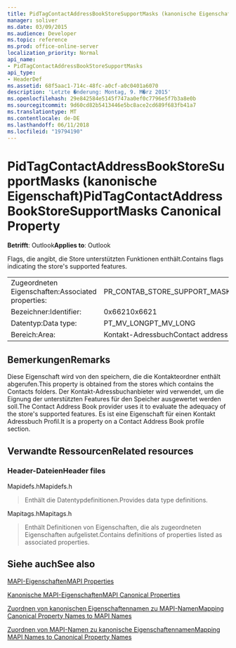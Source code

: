 ```yaml
---
title: PidTagContactAddressBookStoreSupportMasks (kanonische Eigenschaft)
manager: soliver
ms.date: 03/09/2015
ms.audience: Developer
ms.topic: reference
ms.prod: office-online-server
localization_priority: Normal
api_name:
- PidTagContactAddressBookStoreSupportMasks
api_type:
- HeaderDef
ms.assetid: 68f5aac1-714c-48fc-a0cf-a0c0401a6070
description: 'Letzte �nderung: Montag, 9. M�rz 2015'
ms.openlocfilehash: 29e842584e5145f747aa0ef0c7796e5f7b3a8e0b
ms.sourcegitcommit: 9d60cd82b5413446e5bc8ace2cd689f683fb41a7
ms.translationtype: MT
ms.contentlocale: de-DE
ms.lasthandoff: 06/11/2018
ms.locfileid: "19794190"
---
```

# <a name="pidtagcontactaddressbookstoresupportmasks-canonical-property"></a><span data-ttu-id="20030-103">PidTagContactAddressBookStoreSupportMasks (kanonische Eigenschaft)</span><span class="sxs-lookup"><span data-stu-id="20030-103">PidTagContactAddressBookStoreSupportMasks Canonical Property</span></span>

  
  
<span data-ttu-id="20030-104">**Betrifft**: Outlook</span><span class="sxs-lookup"><span data-stu-id="20030-104">**Applies to**: Outlook</span></span> 
  
<span data-ttu-id="20030-105">Flags, die angibt, die Store unterstützten Funktionen enthält.</span><span class="sxs-lookup"><span data-stu-id="20030-105">Contains flags indicating the store's supported features.</span></span>
  
|||
|:-----|:-----|
|<span data-ttu-id="20030-106">Zugeordneten Eigenschaften:</span><span class="sxs-lookup"><span data-stu-id="20030-106">Associated properties:</span></span>  <br/> |<span data-ttu-id="20030-107">PR_CONTAB_STORE_SUPPORT_MASKS</span><span class="sxs-lookup"><span data-stu-id="20030-107">PR_CONTAB_STORE_SUPPORT_MASKS</span></span>  <br/> |
|<span data-ttu-id="20030-108">Bezeichner:</span><span class="sxs-lookup"><span data-stu-id="20030-108">Identifier:</span></span>  <br/> |<span data-ttu-id="20030-109">0x6621</span><span class="sxs-lookup"><span data-stu-id="20030-109">0x6621</span></span>  <br/> |
|<span data-ttu-id="20030-110">Datentyp:</span><span class="sxs-lookup"><span data-stu-id="20030-110">Data type:</span></span>  <br/> |<span data-ttu-id="20030-111">PT_MV_LONG</span><span class="sxs-lookup"><span data-stu-id="20030-111">PT_MV_LONG</span></span>  <br/> |
|<span data-ttu-id="20030-112">Bereich:</span><span class="sxs-lookup"><span data-stu-id="20030-112">Area:</span></span>  <br/> |<span data-ttu-id="20030-113">Kontakt-Adressbuch</span><span class="sxs-lookup"><span data-stu-id="20030-113">Contact address book</span></span>  <br/> |
   
## <a name="remarks"></a><span data-ttu-id="20030-114">Bemerkungen</span><span class="sxs-lookup"><span data-stu-id="20030-114">Remarks</span></span>

<span data-ttu-id="20030-115">Diese Eigenschaft wird von den speichern, die die Kontakteordner enthält abgerufen.</span><span class="sxs-lookup"><span data-stu-id="20030-115">This property is obtained from the stores which contains the Contacts folders.</span></span> <span data-ttu-id="20030-116">Der Kontakt-Adressbuchanbieter wird verwendet, um die Eignung der unterstützten Features für den Speicher ausgewertet werden soll.</span><span class="sxs-lookup"><span data-stu-id="20030-116">The Contact Address Book provider uses it to evaluate the adequacy of the store's supported features.</span></span> <span data-ttu-id="20030-117">Es ist eine Eigenschaft für einen Kontakt Adressbuch Profil.</span><span class="sxs-lookup"><span data-stu-id="20030-117">It is a property on a Contact Address Book profile section.</span></span> 
  
## <a name="related-resources"></a><span data-ttu-id="20030-118">Verwandte Ressourcen</span><span class="sxs-lookup"><span data-stu-id="20030-118">Related resources</span></span>

### <a name="header-files"></a><span data-ttu-id="20030-119">Header-Dateien</span><span class="sxs-lookup"><span data-stu-id="20030-119">Header files</span></span>

<span data-ttu-id="20030-120">Mapidefs.h</span><span class="sxs-lookup"><span data-stu-id="20030-120">Mapidefs.h</span></span>
  
> <span data-ttu-id="20030-121">Enthält die Datentypdefinitionen.</span><span class="sxs-lookup"><span data-stu-id="20030-121">Provides data type definitions.</span></span>
    
<span data-ttu-id="20030-122">Mapitags.h</span><span class="sxs-lookup"><span data-stu-id="20030-122">Mapitags.h</span></span>
  
> <span data-ttu-id="20030-123">Enthält Definitionen von Eigenschaften, die als zugeordneten Eigenschaften aufgelistet.</span><span class="sxs-lookup"><span data-stu-id="20030-123">Contains definitions of properties listed as associated properties.</span></span>
    
## <a name="see-also"></a><span data-ttu-id="20030-124">Siehe auch</span><span class="sxs-lookup"><span data-stu-id="20030-124">See also</span></span>



[<span data-ttu-id="20030-125">MAPI-Eigenschaften</span><span class="sxs-lookup"><span data-stu-id="20030-125">MAPI Properties</span></span>](mapi-properties.md)
  
[<span data-ttu-id="20030-126">Kanonische MAPI-Eigenschaften</span><span class="sxs-lookup"><span data-stu-id="20030-126">MAPI Canonical Properties</span></span>](mapi-canonical-properties.md)
  
[<span data-ttu-id="20030-127">Zuordnen von kanonischen Eigenschaftennamen zu MAPI-Namen</span><span class="sxs-lookup"><span data-stu-id="20030-127">Mapping Canonical Property Names to MAPI Names</span></span>](mapping-canonical-property-names-to-mapi-names.md)
  
[<span data-ttu-id="20030-128">Zuordnen von MAPI-Namen zu kanonische Eigenschaftennamen</span><span class="sxs-lookup"><span data-stu-id="20030-128">Mapping MAPI Names to Canonical Property Names</span></span>](mapping-mapi-names-to-canonical-property-names.md)

